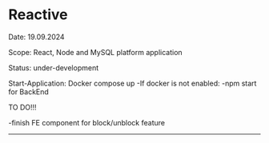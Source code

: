 # Reactive

Date: 19.09.2024

Scope: React, Node and MySQL platform application

Status: under-development

Start-Application: Docker compose up
-If docker is not enabled:
-npm start for BackEnd

TO DO!!!

-finish FE component for block/unblock feature

---
